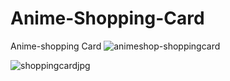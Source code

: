 # Anime-Shopping-Card

Anime-shopping Card
![animeshop-shoppingcard](https://github.com/AykutGedi/AnimeShop-Shopping-Card/assets/131825152/1ad18523-80c9-43a2-a726-d766665adc27)

![shoppingcardjpg](https://github.com/AykutGedi/AnimeShop-Shopping-Card/assets/131825152/eaebfead-69d1-4e72-a933-2df116ae70ec)
